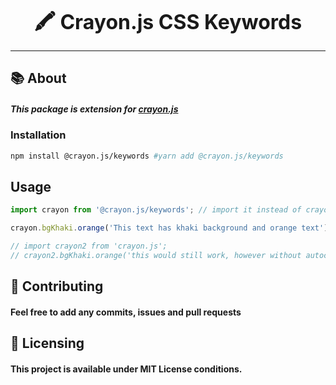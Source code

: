 <font size="6"><p align="center"><b>🖍️ Crayon.js CSS Keywords</b></p></font>
<hr />

## :books: About
##### This package is extension for [crayon.js](https://github.com/crayon-js/crayon)

### Installation
```bash
npm install @crayon.js/keywords #yarn add @crayon.js/keywords
```

## Usage
```ts
import crayon from '@crayon.js/keywords'; // import it instead of crayon.js

crayon.bgKhaki.orange('This text has khaki background and orange text')

// import crayon2 from 'crayon.js';
// crayon2.bgKhaki.orange('this would still work, however without autocompletion')
```

## :handshake: Contributing
#### Feel free to add any commits, issues and pull requests

## :memo: Licensing
#### This project is available under MIT License conditions.
